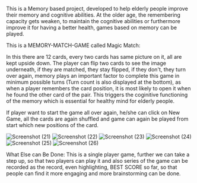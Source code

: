This is a Memory based project, developed to help elderly people improve their memory and cognitive abilities. At the older age, the remembering capacity gets weaken, to maintain the cognitive abilities or furthermore improve it for having a better health, games based on memory can be played.

This is a MEMORY-MATCH-GAME called Magic Match:

In this there are 12 cards, every two cards has same picture on it, all are kept upside down. The player can flip two cards to see the image underneath, if they are matched, they stay flipped, if they don't, they turn over again, memory plays an important factor to complete this game in minimum possible turns (Turn count is also displayed at the bottom), as when a player remembers the card position, it is most likely to open it when he found the other card of the pair. This triggers the coginitive functioning of the memory which is essential for healthy mind for elderly people.

If player want to start the game all over again, he/she can click on New Game, all the cards are again shuffled and game can again be played from start which new positions of the card.

![Screenshot (21)](https://user-images.githubusercontent.com/119599057/226183288-d21b587c-1dc6-46be-b3e9-23081d07e94e.png)
![Screenshot (22)](https://user-images.githubusercontent.com/119599057/226183417-09550730-e27d-4f8d-8244-af67330f5c7b.png)
![Screenshot (23)](https://user-images.githubusercontent.com/119599057/226183446-52314c80-004f-4bff-9022-aa968c7785f0.png)
![Screenshot (24)](https://user-images.githubusercontent.com/119599057/226183470-8deda207-16a5-4bb9-a418-bdc6e5801609.png)
![Screenshot (25)](https://user-images.githubusercontent.com/119599057/226183486-433a35e5-deea-4e2a-a207-0b49a9407ab8.png)
![Screenshot (26)](https://user-images.githubusercontent.com/119599057/226183520-0d0ca79b-0207-45a8-ac59-0d3f3266047a.png)

What Else can Be Done:
This is a single player game, further we can take a step up, so that two players can play it and also series of the game can be recorded as the record, even highlighting, BEST SCORE so far, so that people can find it more engaging and more brainstorming can be done.
